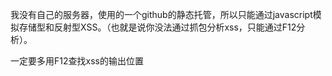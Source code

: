 我没有自己的服务器，使用的一个github的静态托管，所以只能通过javascript模拟存储型和反射型XSS。（也就是说你没法通过抓包分析xss，只能通过F12分析）。

一定要多用F12查找xss的输出位置
